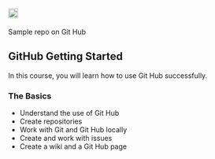 # <a href='http://pluralsight.com'><img src='https://www.pluralsight.com/content/dam/ps-nav-assets/product-logo/pluralsight-color-full-logo.png' height='20' alt='Pluralsite Logo' /></a> 

Sample repo on Git Hub

## GitHub Getting Started
In this course, you will learn how to use Git Hub successfully.

### The Basics
- Understand the use of Git Hub
- Create repositories
- Work with Git and Git Hub locally
- Create and work with issues
- Create a wiki and a Git Hub page
